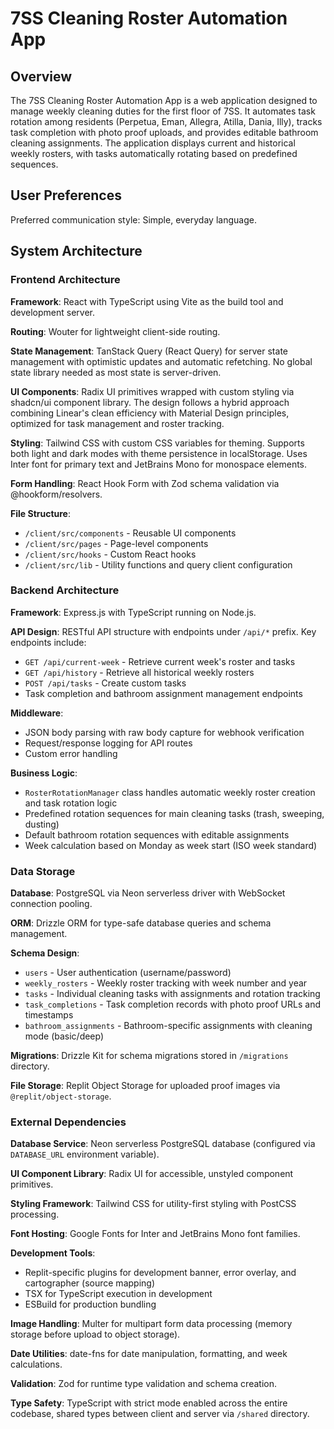 # 7SS Cleaning Roster Automation App

## Overview

The 7SS Cleaning Roster Automation App is a web application designed to manage weekly cleaning duties for the first floor of 7SS. It automates task rotation among residents (Perpetua, Eman, Allegra, Atilla, Dania, Illy), tracks task completion with photo proof uploads, and provides editable bathroom cleaning assignments. The application displays current and historical weekly rosters, with tasks automatically rotating based on predefined sequences.

## User Preferences

Preferred communication style: Simple, everyday language.

## System Architecture

### Frontend Architecture

**Framework**: React with TypeScript using Vite as the build tool and development server.

**Routing**: Wouter for lightweight client-side routing.

**State Management**: TanStack Query (React Query) for server state management with optimistic updates and automatic refetching. No global state library needed as most state is server-driven.

**UI Components**: Radix UI primitives wrapped with custom styling via shadcn/ui component library. The design follows a hybrid approach combining Linear's clean efficiency with Material Design principles, optimized for task management and roster tracking.

**Styling**: Tailwind CSS with custom CSS variables for theming. Supports both light and dark modes with theme persistence in localStorage. Uses Inter font for primary text and JetBrains Mono for monospace elements.

**Form Handling**: React Hook Form with Zod schema validation via @hookform/resolvers.

**File Structure**: 
- `/client/src/components` - Reusable UI components
- `/client/src/pages` - Page-level components
- `/client/src/hooks` - Custom React hooks
- `/client/src/lib` - Utility functions and query client configuration

### Backend Architecture

**Framework**: Express.js with TypeScript running on Node.js.

**API Design**: RESTful API structure with endpoints under `/api/*` prefix. Key endpoints include:
- `GET /api/current-week` - Retrieve current week's roster and tasks
- `GET /api/history` - Retrieve all historical weekly rosters
- `POST /api/tasks` - Create custom tasks
- Task completion and bathroom assignment management endpoints

**Middleware**: 
- JSON body parsing with raw body capture for webhook verification
- Request/response logging for API routes
- Custom error handling

**Business Logic**: 
- `RosterRotationManager` class handles automatic weekly roster creation and task rotation logic
- Predefined rotation sequences for main cleaning tasks (trash, sweeping, dusting)
- Default bathroom rotation sequences with editable assignments
- Week calculation based on Monday as week start (ISO week standard)

### Data Storage

**Database**: PostgreSQL via Neon serverless driver with WebSocket connection pooling.

**ORM**: Drizzle ORM for type-safe database queries and schema management.

**Schema Design**:
- `users` - User authentication (username/password)
- `weekly_rosters` - Weekly roster tracking with week number and year
- `tasks` - Individual cleaning tasks with assignments and rotation tracking
- `task_completions` - Task completion records with photo proof URLs and timestamps
- `bathroom_assignments` - Bathroom-specific assignments with cleaning mode (basic/deep)

**Migrations**: Drizzle Kit for schema migrations stored in `/migrations` directory.

**File Storage**: Replit Object Storage for uploaded proof images via `@replit/object-storage`.

### External Dependencies

**Database Service**: Neon serverless PostgreSQL database (configured via `DATABASE_URL` environment variable).

**UI Component Library**: Radix UI for accessible, unstyled component primitives.

**Styling Framework**: Tailwind CSS for utility-first styling with PostCSS processing.

**Font Hosting**: Google Fonts for Inter and JetBrains Mono font families.

**Development Tools**:
- Replit-specific plugins for development banner, error overlay, and cartographer (source mapping)
- TSX for TypeScript execution in development
- ESBuild for production bundling

**Image Handling**: Multer for multipart form data processing (memory storage before upload to object storage).

**Date Utilities**: date-fns for date manipulation, formatting, and week calculations.

**Validation**: Zod for runtime type validation and schema creation.

**Type Safety**: TypeScript with strict mode enabled across the entire codebase, shared types between client and server via `/shared` directory.